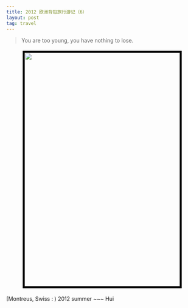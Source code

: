 ```yaml
---
title: 2012 欧洲背包旅行游记（6）
layout: post
tag: travel
---
```


<blockquote>
You are too young, you have nothing to lose.</p>
</blockquote>

<p style="text-align: center;"><a href="http://linhui.org/images/posts/DSC_0581.jpg"><img class="aligncenter  wp-image-227" style="border: 5px solid black; margin-top: 5px; margin-bottom: 5px;" title="DSC_0581" src="http://linhui.org/images/posts/DSC_0581-680x1024.jpg" alt="" width="408" height="614" /></a></p>
[Montreus, Swiss : )  2012 summer ~~~ Hui